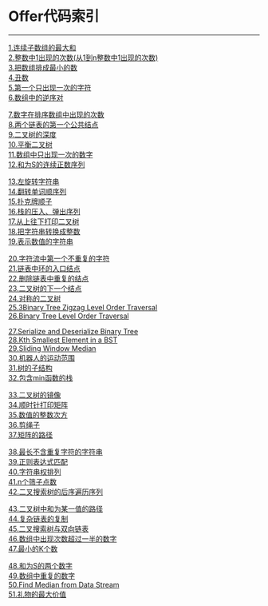 # Offer代码索引

------
[1.连续子数组的最大和](https://github.com/wuleibupt/Algorithm/blob/master/offer/FindGreatestSumOfSubArray.cpp)<br>
[2.整数中1出现的次数(从1到n整数中1出现的次数)](https://github.com/wuleibupt/Algorithm/blob/master/offer/NumberOf1Between1AndN_Solution.cpp)<br>
[3.把数组排成最小的数](https://github.com/wuleibupt/Algorithm/blob/master/offer/PrintMinNumber.cpp)<br>
[4.丑数](https://github.com/wuleibupt/Algorithm/blob/master/offer/GetUglyNumber_Solution.cpp)<br>
[5.第一个只出现一次的字符](https://github.com/wuleibupt/Algorithm/blob/master/offer/FirstNotRepeatingChar.cpp)<br>
[6.数组中的逆序对](https://github.com/wuleibupt/Algorithm/blob/master/offer/InversePairs.cpp)<br>

[7.数字在排序数组中出现的次数](https://github.com/wuleibupt/Algorithm/blob/master/offer/GetNumberOfK.cpp)<br>
[8.两个链表的第一个公共结点](https://github.com/wuleibupt/Algorithm/blob/master/offer/FindFirstCommonNode.cpp)<br>
[9.二叉树的深度](https://github.com/wuleibupt/Algorithm/blob/master/offer/TreeDepth.cpp)<br>
[10.平衡二叉树](https://github.com/wuleibupt/Algorithm/blob/master/offer/IsBalanced_Solution.cpp)<br>
[11.数组中只出现一次的数字](https://github.com/wuleibupt/Algorithm/blob/master/offer/FindNumsAppearOnce.cpp)<br>
[12.和为S的连续正数序列](https://github.com/wuleibupt/Algorithm/blob/master/offer/FindContinuousSequence.cpp)<br>

[13.左旋转字符串](https://github.com/wuleibupt/Algorithm/blob/master/offer/LeftRotateString.cpp)<br>
[14.翻转单词顺序列](https://github.com/wuleibupt/Algorithm/blob/master/offer/ReverseSentence.cpp)<br>
[15.扑克牌顺子](https://github.com/wuleibupt/Algorithm/blob/master/offer/IsContinuous.cpp)<br>
[16.栈的压入、弹出序列](https://github.com/wuleibupt/Algorithm/blob/master/offer/IsPopOrder.cpp)<br>
[17.从上往下打印二叉树](https://github.com/wuleibupt/Algorithm/blob/master/offer/PrintFromTopToBottom.cpp)<br>
[18.把字符串转换成整数](https://github.com/wuleibupt/Algorithm/blob/master/offer/StrToInt.cpp)<br>
[19.表示数值的字符串](https://github.com/wuleibupt/Algorithm/blob/master/offer/isNumeric.cpp)<br>

[20.字符流中第一个不重复的字符](https://github.com/wuleibupt/Algorithm/blob/master/offer/FirstAppearingOnce.cpp)<br>
[21.链表中环的入口结点](https://github.com/wuleibupt/Algorithm/blob/master/offer/EntryNodeOfLoop.cpp)<br>
[22.删除链表中重复的结点](https://github.com/wuleibupt/Algorithm/blob/master/offer/deleteDuplication.cpp)<br>
[23.二叉树的下一个结点](https://github.com/wuleibupt/Algorithm/blob/master/offer/GetNext.cpp)<br>
[24.对称的二叉树](https://github.com/wuleibupt/Algorithm/blob/master/offer/isSymmetrical.cpp)<br>
[25.3Binary Tree Zigzag Level Order Traversal](https://github.com/wuleibupt/Algorithm/blob/master/offer/Print1.cpp)<br>
[26.Binary Tree Level Order Traversal](https://github.com/wuleibupt/Algorithm/blob/master/offer/Print2.cpp)<br>

[27.Serialize and Deserialize Binary Tree](https://github.com/wuleibupt/Algorithm/blob/master/offer/SerializeAndDeserialize.cpp)<br>
[28.Kth Smallest Element in a BST](https://github.com/wuleibupt/Algorithm/blob/master/offer/KthNode.cpp)<br>
[29.Sliding Window Median](https://github.com/wuleibupt/Algorithm/blob/master/offer/maxInWindows.cpp)<br>
[30.机器人的运动范围](https://github.com/wuleibupt/Algorithm/blob/master/offer/movingCount.cpp)<br>
[31.树的子结构](https://github.com/wuleibupt/Algorithm/blob/master/offer/hasSubtree.cpp)<br>
[32.包含min函数的栈](https://github.com/wuleibupt/Algorithm/blob/master/offer/MinStack.cpp)<br>

[33.二叉树的镜像](https://github.com/wuleibupt/Algorithm/blob/master/offer/Mirror.cpp)<br>
[34.顺时针打印矩阵](https://github.com/wuleibupt/Algorithm/blob/master/offer/printMatrix.cpp)<br>
[35.数值的整数次方](https://github.com/wuleibupt/Algorithm/blob/master/offer/Power.cpp)<br>
[36.剪绳子](https://github.com/wuleibupt/Algorithm/blob/master/offer/maxProductAfterCutting.cpp)<br>
[37.矩阵的路径](https://github.com/wuleibupt/Algorithm/blob/master/offer/hasPath.cpp)<br>

[38.最长不含重复字符的字符串](https://github.com/wuleibupt/Algorithm/blob/master/offer/longestSubstringWithoutDeplication.cpp)<br>
[39.正则表达式匹配](https://github.com/wuleibupt/Algorithm/blob/master/offer/match.cpp)<br>
[40.字符串权排列](https://github.com/wuleibupt/Algorithm/blob/master/offer/Permutation.cpp)<br>
[41.n个筛子点数](https://github.com/wuleibupt/Algorithm/blob/master/offer/PrintProbabilty.cpp)<br>
[42.二叉搜索树的后序遍历序列](https://github.com/wuleibupt/Algorithm/blob/master/offer/VerifySquenceOFBST.cpp)<br>

[43.二叉树中和为某一值的路径](https://github.com/wuleibupt/Algorithm/blob/master/offer/FindPath.cpp)<br>
[44.复杂链表的复制](https://github.com/wuleibupt/Algorithm/blob/master/offer/Clone.cpp)<br>
[45.二叉搜索树与双向链表](https://github.com/wuleibupt/Algorithm/blob/master/offer/Convert.cpp)<br>
[46.数组中出现次数超过一半的数字](https://github.com/wuleibupt/Algorithm/blob/master/offer/MoreThanHalfNum_Solution.cpp)<br>
[47.最小的K个数](https://github.com/wuleibupt/Algorithm/blob/master/offer/GetLeastNumbers_Solution.cpp)<br>

[48.和为S的两个数字](https://github.com/wuleibupt/Algorithm/blob/master/offer/FindNumbersWithSum.cpp)<br>
[49.数组中重复的数字](https://github.com/wuleibupt/Algorithm/blob/master/offer/duplicate.cpp)<br>
[50.Find Median from Data Stream](https://github.com/wuleibupt/Algorithm/blob/master/offer/MedianFinder.cpp)<br>
[51.礼物的最大价值](https://github.com/wuleibupt/Algorithm/blob/master/offer/getMaxValue_solution.cpp)<br>